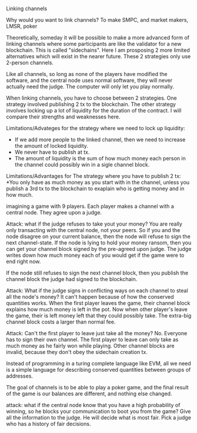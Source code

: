 Linking channels

Why would you want to link channels? To make SMPC, and market makers, LMSR, poker

Theoretically, someday it will be possible to make a more advanced form of linking channels where some participants are like the validator for a new blockchain. This is called "sidechains". Here I am prosposing 2 more limited alternatives which will exist in the nearer future. These 2 strategies only use 2-person channels.

Like all channels, so long as none of the players have modified the software, and the central node uses normal software, they will never actually need the judge. The computer will only let you play normally.

When linking channels, you have to choose between 2 strategies. One strategy involved publishing 2 tx to the blockchain. The other strategy involves locking up a lot of liquidity for the duration of the contract. I will compare their strengths and weaknesses here.

Limitations/Advateges for the strategy where we need to lock up liquidity:
* If we add more people to the linked channel, then we need to increase the amount of locked liquidity.
* We never have to publish at tx.
* The amount of liquidity is the sum of how much money each person in the channel could possibly win in a sigle channel block.


Limitations/Advantages for The strategy where you have to publish 2 tx:
*You only have as much money as you start with in the channel, unless you publish a 3rd tx to the blockchain to exaplain who is getting money and in how much.




imagining a game with 9 players. Each player makes a channel with a central node. They agree upon a judge.

Attack: what if the judge refuses to take yout your money?
You are really only transacting with the central node, not your peers. So if you and the node disagree on your current balance, then the node will refuse to sign the next channel-state.
If the node is lying to hold your money ransom, then you can get your channel block signed by the pre-agreed upon judge. The judge writes down how much money each of you would get if the game were to end right now.

If the node still refuses to sign the next channel block, then you publish the channel block the judge had signed to the blockchain.

Attack: What if the judge signs in conflicting ways on each channel to steal all the node's money?
It can't happen because of how the conserved quantities works. When the first player leaves the game, their channel block explains how much money is left in the pot.
Now when other player's leave the game, their is left money left that they could possibly take. The extra-big channel block costs a larger than normal fee.

Attack: Can't the first player to leave just take all the money?
No. Everyone has to sign their own channel. The first player to leave can only take as much money as he fairly won while playing. Other channel blocks are invalid, because they don't obey the sidechain creation tx.

Instead of programming in a turing complete language like EVM, all we need is a simple language for describing conserved quantities between groups of addresses.

The goal of channels is to be able to play a poker game, and the final result of the game is our balances are different, and nothing else changed.

attack: what if the central node know that you have a high probability of winning, so he blocks your communication to boot you from the game?
Give all the information to the judge. He will decide what is most fair. Pick a judge who has a history of fair decisions. 
